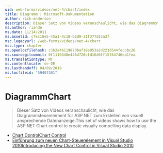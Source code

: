 ```yaml
---
uid: web-forms/videos/net-4/chart/index
title: Diagramm | Microsoft-Dokumentation
author: rick-anderson
description: Dieser Satz von Videos veranschaulicht, wie das Diagrammsteuerelement für ASP.NET zum Erstellen von visuell ansprechende Datenanzeige.
ms.author: riande
ms.date: 11/14/2011
ms.assetid: c7ec18e5-45a1-4c18-b2d9-31f377d23a3f
msc.legacyurl: /web-forms/videos/net-4/chart
msc.type: chapter
ms.openlocfilehash: c3b2a46119873baf18e953a2d221d544feccbc26
ms.sourcegitcommit: 0f1119340e4464720cfd16d0ff15764746ea1fea
ms.translationtype: MT
ms.contentlocale: de-DE
ms.lasthandoff: 04/09/2019
ms.locfileid: "59407301"
---
```

# <a name="chart"></a><span data-ttu-id="6eaad-103">Diagramm</span><span class="sxs-lookup"><span data-stu-id="6eaad-103">Chart</span></span>

> <span data-ttu-id="6eaad-104">Dieser Satz von Videos veranschaulicht, wie das Diagrammsteuerelement für ASP.NET zum Erstellen von visuell ansprechende Datenanzeige.</span><span class="sxs-lookup"><span data-stu-id="6eaad-104">This set of videos shows how to use the ASP.NET Chart control to create visually compelling data display.</span></span>


- [<span data-ttu-id="6eaad-105">Chart Control</span><span class="sxs-lookup"><span data-stu-id="6eaad-105">Chart Control</span></span>](aspnet-4-quick-hit-chart-control.md)
- [<span data-ttu-id="6eaad-106">Einführung zum neuen Chart-Steuerelement in Visual Studio 2010</span><span class="sxs-lookup"><span data-stu-id="6eaad-106">Introducing the New Chart Control in Visual Studio 2010</span></span>](aspnet-4-how-do-i-introducing-the-new-chart-control-in-visual-studio-2010.md)
